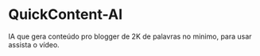# QuickContent-AI
IA que gera conteúdo pro blogger de 2K de palavras no minimo, para usar assista o vídeo.
